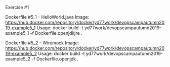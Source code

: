 Exercise #1

Dockerfile #5_1 - HelloWorld.java
Image: https://hub.docker.com/repository/docker/yd77work/devopscampautumn2019-example5_1
Usage: docker build -t yd77work/devopscampautumn2019-example5_1 -f Dockerfile.openjdkjre .


Dockerfile #5_2 - Wiremock
Image: https://hub.docker.com/repository/docker/yd77work/devopscampautumn2019-example5_2
Usage: docker build -t yd77work/devopscampautumn2019-example5_2 -f Dockerfile.openjdk .